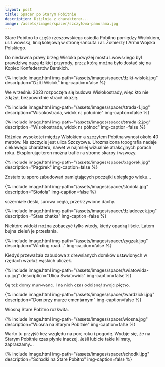 ```yaml
---
layout: post
title: Spacer po Starym Pobitnie
description: Dzielnia z charakterem...
image: /assets/images/spacer/szczytowa-panorama.jpg
---
```


Stare Pobitno to część rzeszowskiego osiedla Pobitno pomiędzy Wisłokiem, ul. Lwowską, linią kolejową w stronę Łańcuta i al. Żołnierzy I Armii Wojska Polskiego.

Do niedawna prawy brzeg Wisłoka powyżej mostu Lwowskiego był prawdziwą oazą dzikiej przyrody, przez którą można było dostać się na Kopiec Konfederatów Barskich.

{% include image.html img-path="/assets/images/spacer/dziki-wislok.jpg" description="Dziki Wisłok" img-caption=false %}

We wrześniu 2023 rozpoczęła się budowa Wisłokostrady, więc kto nie zdążył, bezpowrotnie stracił okazję.

{% include image.html img-path="/assets/images/spacer/strada-1.jpg" description="Wisłokostrada, widok na południe" img-caption=false %}

{% include image.html img-path="/assets/images/spacer/strada-2.jpg" description="Wisłokostrada, widok na północ" img-caption=false %}

Różnica wysokości między Wisłokiem a szczytem Pobitna wynosi około 40 metrów. Na szczycie jest ulica Szczytowa. Urozmaicona topografia nadaje ciekawego charakteru, nawet w najmniej wizualnie atrakcyjnych porach roku. Eksplorując teren można trafić na strome skarpy i wąwozy.

{% include image.html img-path="/assets/images/spacer/pagorek.jpg" description="Pagórek" img-caption=false %}

Zostało tu sporo zabudowań pamiętających początki ubiegłego wieku...

{% include image.html img-path="/assets/images/spacer/stodola.jpg" description="Stodoła" img-caption=false %}

sczerniałe deski, surowa cegła, przekrzywione dachy. 

{% include image.html img-path="/assets/images/spacer/dziadeczek.jpg" description="Stara chatka" img-caption=false %}

Niektóre widoki można zobaczyć tylko wtedy, kiedy opadną liście. Latem bujna zieleń je przesłania.

{% include image.html img-path="/assets/images/spacer/zygzak.jpg" description="Winding road..." img-caption=false %}

Kiedyś przeważała zabudowa z drewnianych domków ustawionych w rzędach wzdłuż wąskich uliczek.

{% include image.html img-path="/assets/images/spacer/swiatowida-up.jpg" description="Ulica Światowida" img-caption=false %}

Są też domy murowane. I na nich czas odcisnął swoje piętno.

{% include image.html img-path="/assets/images/spacer/twardzicki.jpg" description="Dom przy murze cmentarnym" img-caption=false %}

Wiosną Stare Pobitno rozkwita.

{% include image.html img-path="/assets/images/spacer/wiosna.jpg" description="Wiosna na Starym Pobitnie" img-caption=false %}

Warto tu przyjść bez względu na porę roku i pogodę. Wydaje się, że na Starym Pobitnie czas płynie inaczej. Jeśli lubicie takie klimaty, zapraszamy...

{% include image.html img-path="/assets/images/spacer/schodki.jpg" description="Schodki na Stare Pobitno" img-caption=false %}
